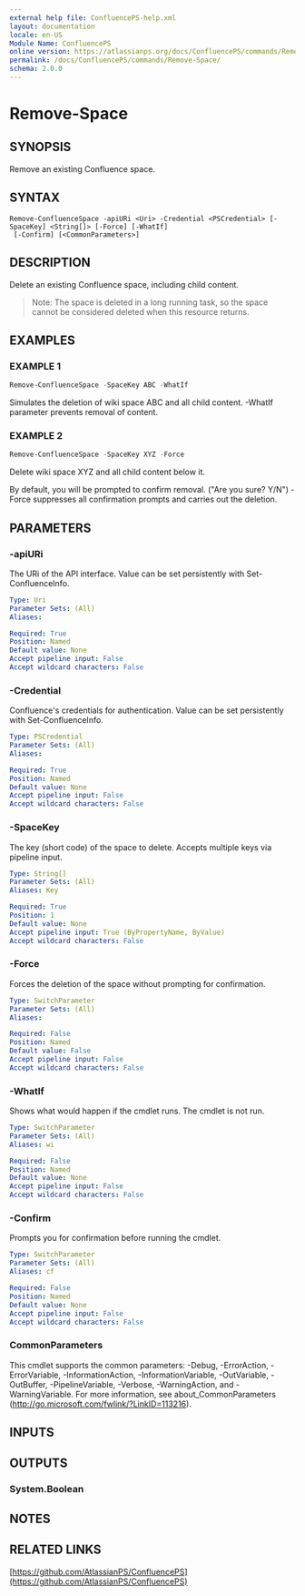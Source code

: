 ```yaml
---
external help file: ConfluencePS-help.xml
layout: documentation
locale: en-US
Module Name: ConfluencePS
online version: https://atlassianps.org/docs/ConfluencePS/commands/Remove-Space/
permalink: /docs/ConfluencePS/commands/Remove-Space/
schema: 2.0.0
---
```


# Remove-Space

## SYNOPSIS

Remove an existing Confluence space.

## SYNTAX

```
Remove-ConfluenceSpace -apiURi <Uri> -Credential <PSCredential> [-SpaceKey] <String[]> [-Force] [-WhatIf]
 [-Confirm] [<CommonParameters>]
```

## DESCRIPTION

Delete an existing Confluence space, including child content.

> Note: The space is deleted in a long running task, so the space cannot be considered deleted when this resource returns.

## EXAMPLES

### EXAMPLE 1

```powershell
Remove-ConfluenceSpace -SpaceKey ABC -WhatIf
```

Simulates the deletion of wiki space ABC and all child content.
-WhatIf parameter prevents removal of content.

### EXAMPLE 2

```powershell
Remove-ConfluenceSpace -SpaceKey XYZ -Force
```

Delete wiki space XYZ and all child content below it.

By default, you will be prompted to confirm removal. ("Are you sure? Y/N")
-Force suppresses all confirmation prompts and carries out the deletion.

## PARAMETERS

### -apiURi

The URi of the API interface.
Value can be set persistently with Set-ConfluenceInfo.

```yaml
Type: Uri
Parameter Sets: (All)
Aliases:

Required: True
Position: Named
Default value: None
Accept pipeline input: False
Accept wildcard characters: False
```

### -Credential

Confluence's credentials for authentication.
Value can be set persistently with Set-ConfluenceInfo.

```yaml
Type: PSCredential
Parameter Sets: (All)
Aliases:

Required: True
Position: Named
Default value: None
Accept pipeline input: False
Accept wildcard characters: False
```

### -SpaceKey

The key (short code) of the space to delete.
Accepts multiple keys via pipeline input.

```yaml
Type: String[]
Parameter Sets: (All)
Aliases: Key

Required: True
Position: 1
Default value: None
Accept pipeline input: True (ByPropertyName, ByValue)
Accept wildcard characters: False
```

### -Force

Forces the deletion of the space without prompting for confirmation.

```yaml
Type: SwitchParameter
Parameter Sets: (All)
Aliases:

Required: False
Position: Named
Default value: False
Accept pipeline input: False
Accept wildcard characters: False
```

### -WhatIf

Shows what would happen if the cmdlet runs.
The cmdlet is not run.

```yaml
Type: SwitchParameter
Parameter Sets: (All)
Aliases: wi

Required: False
Position: Named
Default value: None
Accept pipeline input: False
Accept wildcard characters: False
```

### -Confirm

Prompts you for confirmation before running the cmdlet.

```yaml
Type: SwitchParameter
Parameter Sets: (All)
Aliases: cf

Required: False
Position: Named
Default value: None
Accept pipeline input: False
Accept wildcard characters: False
```

### CommonParameters
This cmdlet supports the common parameters: -Debug, -ErrorAction, -ErrorVariable, -InformationAction, -InformationVariable, -OutVariable, -OutBuffer, -PipelineVariable, -Verbose, -WarningAction, and -WarningVariable. For more information, see about_CommonParameters (http://go.microsoft.com/fwlink/?LinkID=113216).

## INPUTS

## OUTPUTS

### System.Boolean

## NOTES

## RELATED LINKS

[https://github.com/AtlassianPS/ConfluencePS](https://github.com/AtlassianPS/ConfluencePS)
